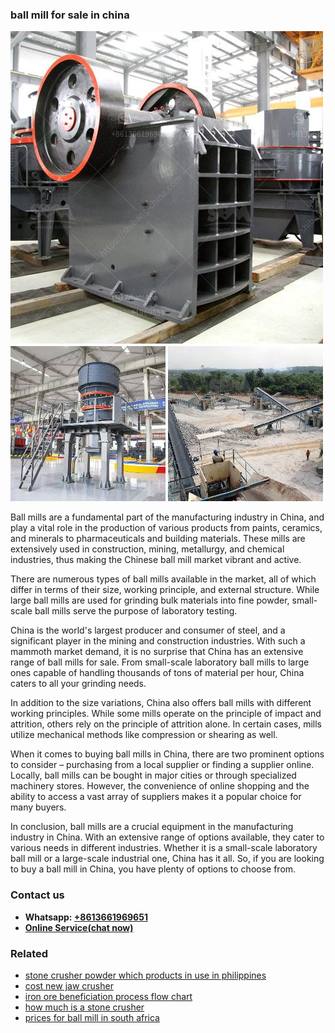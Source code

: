 <h3>ball mill for sale in china</h3><img src='1708332446.jpg' alt=''><p>Ball mills are a fundamental part of the manufacturing industry in China, and play a vital role in the production of various products from paints, ceramics, and minerals to pharmaceuticals and building materials. These mills are extensively used in construction, mining, metallurgy, and chemical industries, thus making the Chinese ball mill market vibrant and active.</p><p>There are numerous types of ball mills available in the market, all of which differ in terms of their size, working principle, and external structure. While large ball mills are used for grinding bulk materials into fine powder, small-scale ball mills serve the purpose of laboratory testing.</p><p>China is the world's largest producer and consumer of steel, and a significant player in the mining and construction industries. With such a mammoth market demand, it is no surprise that China has an extensive range of ball mills for sale. From small-scale laboratory ball mills to large ones capable of handling thousands of tons of material per hour, China caters to all your grinding needs.</p><p>In addition to the size variations, China also offers ball mills with different working principles. While some mills operate on the principle of impact and attrition, others rely on the principle of attrition alone. In certain cases, mills utilize mechanical methods like compression or shearing as well.</p><p>When it comes to buying ball mills in China, there are two prominent options to consider – purchasing from a local supplier or finding a supplier online. Locally, ball mills can be bought in major cities or through specialized machinery stores. However, the convenience of online shopping and the ability to access a vast array of suppliers makes it a popular choice for many buyers.</p><p>In conclusion, ball mills are a crucial equipment in the manufacturing industry in China. With an extensive range of options available, they cater to various needs in different industries. Whether it is a small-scale laboratory ball mill or a large-scale industrial one, China has it all. So, if you are looking to buy a ball mill in China, you have plenty of options to choose from.</p><h3>Contact us</h3><ul><li><strong>Whatsapp:&nbsp;<a href="https://wa.me/8613661969651">+8613661969651</a></strong></li><li><a href="https://swt.shibang-china.com/?git&amp;zhl&amp;ball mill for sale in china"><strong>Online Service(chat now)</strong></a></li></ul><h3>Related</h3><ul><li><a href='stone crusher powder which products in use in philippines.md'>stone crusher powder which products in use in philippines</a></li><li><a href='cost new jaw crusher.md'>cost new jaw crusher</a></li><li><a href='iron ore beneficiation process flow chart.md'>iron ore beneficiation process flow chart</a></li><li><a href='how much is a stone crusher.md'>how much is a stone crusher</a></li><li><a href='prices for ball mill in south africa.md'>prices for ball mill in south africa</a></li></ul>